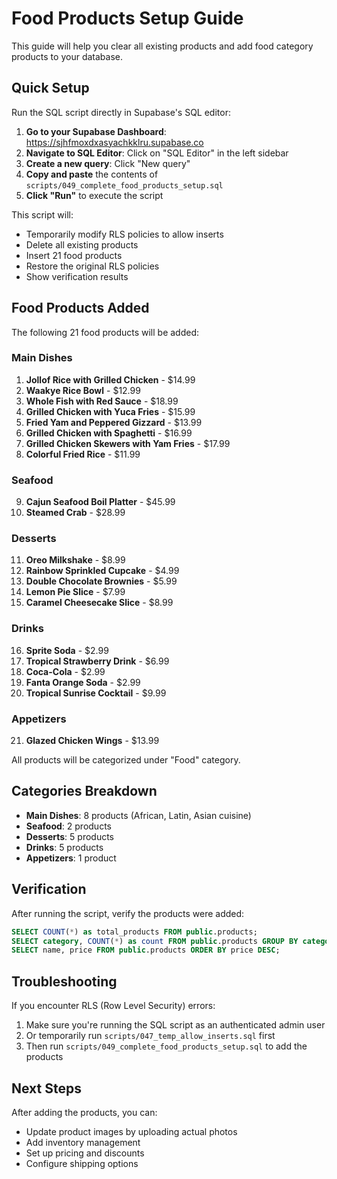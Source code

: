 # Food Products Setup Guide

This guide will help you clear all existing products and add food category products to your database.

## Quick Setup

Run the SQL script directly in Supabase's SQL editor:

1. **Go to your Supabase Dashboard**: https://sjhfmoxdxasyachkklru.supabase.co
2. **Navigate to SQL Editor**: Click on "SQL Editor" in the left sidebar
3. **Create a new query**: Click "New query"
4. **Copy and paste** the contents of `scripts/049_complete_food_products_setup.sql`
5. **Click "Run"** to execute the script

This script will:
- Temporarily modify RLS policies to allow inserts
- Delete all existing products
- Insert 21 food products
- Restore the original RLS policies
- Show verification results

## Food Products Added

The following 21 food products will be added:

### Main Dishes
1. **Jollof Rice with Grilled Chicken** - $14.99
2. **Waakye Rice Bowl** - $12.99
3. **Whole Fish with Red Sauce** - $18.99
4. **Grilled Chicken with Yuca Fries** - $15.99
5. **Fried Yam and Peppered Gizzard** - $13.99
6. **Grilled Chicken with Spaghetti** - $16.99
7. **Grilled Chicken Skewers with Yam Fries** - $17.99
8. **Colorful Fried Rice** - $11.99

### Seafood
9. **Cajun Seafood Boil Platter** - $45.99
10. **Steamed Crab** - $28.99

### Desserts
11. **Oreo Milkshake** - $8.99
12. **Rainbow Sprinkled Cupcake** - $4.99
13. **Double Chocolate Brownies** - $5.99
14. **Lemon Pie Slice** - $7.99
15. **Caramel Cheesecake Slice** - $8.99

### Drinks
16. **Sprite Soda** - $2.99
17. **Tropical Strawberry Drink** - $6.99
18. **Coca-Cola** - $2.99
19. **Fanta Orange Soda** - $2.99
20. **Tropical Sunrise Cocktail** - $9.99

### Appetizers
21. **Glazed Chicken Wings** - $13.99

All products will be categorized under "Food" category.

## Categories Breakdown

- **Main Dishes**: 8 products (African, Latin, Asian cuisine)
- **Seafood**: 2 products
- **Desserts**: 5 products
- **Drinks**: 5 products
- **Appetizers**: 1 product

## Verification

After running the script, verify the products were added:

```sql
SELECT COUNT(*) as total_products FROM public.products;
SELECT category, COUNT(*) as count FROM public.products GROUP BY category;
SELECT name, price FROM public.products ORDER BY price DESC;
```

## Troubleshooting

If you encounter RLS (Row Level Security) errors:

1. Make sure you're running the SQL script as an authenticated admin user
2. Or temporarily run `scripts/047_temp_allow_inserts.sql` first
3. Then run `scripts/049_complete_food_products_setup.sql` to add the products

## Next Steps

After adding the products, you can:
- Update product images by uploading actual photos
- Add inventory management
- Set up pricing and discounts
- Configure shipping options

